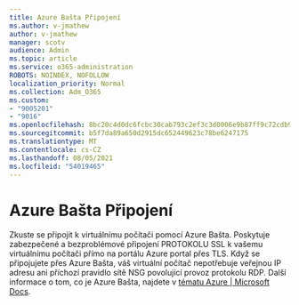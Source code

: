 ```yaml
---
title: Azure Bašta Připojení
ms.author: v-jmathew
author: v-jmathew
manager: scotv
audience: Admin
ms.topic: article
ms.service: o365-administration
ROBOTS: NOINDEX, NOFOLLOW
localization_priority: Normal
ms.collection: Adm_O365
ms.custom:
- "9005201"
- "9016"
ms.openlocfilehash: 8bc20c4d0dc6fcbc30cab793c2ef3c3d0006e9b87ff9c72cdb9ad27a5f2080ef
ms.sourcegitcommit: b5f7da89a650d2915dc652449623c78be6247175
ms.translationtype: MT
ms.contentlocale: cs-CZ
ms.lasthandoff: 08/05/2021
ms.locfileid: "54019465"
---
```

# <a name="azure-bastion-connect"></a>Azure Bašta Připojení

Zkuste se připojit k virtuálnímu počítači pomocí Azure Bašta. Poskytuje zabezpečené a bezproblémové připojení PROTOKOLU SSL k vašemu virtuálnímu počítači přímo na portálu Azure portal přes TLS. Když se připojujete přes Azure Bašta, váš virtuální počítač nepotřebuje veřejnou IP adresu ani příchozí pravidlo sítě NSG povolující provoz protokolu RDP. Další informace o tom, co je Azure Bašta, najdete v [tématu Azure | Microsoft Docs](https://docs.microsoft.com/azure/bastion/bastion-overview).
